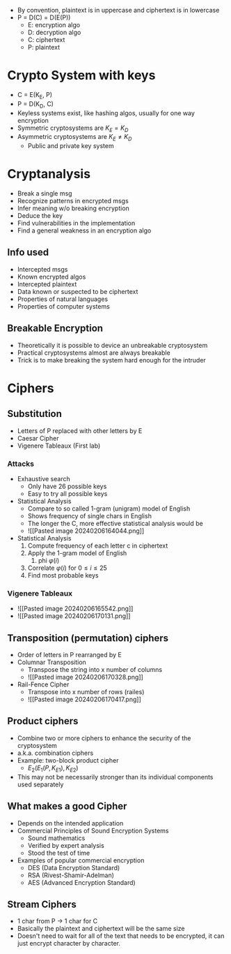 - By convention, plaintext is in uppercase and ciphertext is in lowercase
- P = D(C) = D(E(P))
	- E: encryption algo
	- D: decryption algo
	- C: ciphertext
	- P: plaintext
# Crypto System with keys
- C = E(K<sub>E</sub>, P)
- P = D(K<sub>D</sub>, C)
- Keyless systems exist, like hashing algos, usually for one way encryption
- Symmetric cryptosystems are $K_E=K_D$
- Asymmetric cryptosystems are $K_E \ne K_D$
	- Public and private key system
# Cryptanalysis
- Break a single msg
- Recognize patterns in encrypted msgs
- Infer meaning w/o breaking encryption
- Deduce the key
- Find vulnerabilities in the implementation
- Find a general weakness in an encryption algo
## Info used
- Intercepted msgs
- Known encrypted algos
- Intercepted plaintext
- Data known or suspected to be ciphertext
- Properties of natural languages
- Properties of computer systems
## Breakable Encryption
- Theoretically it is possible to device an unbreakable cryptosystem
- Practical cryptosystems almost are always breakable
- Trick is to make breaking the system hard enough for the intruder
# Ciphers
## Substitution
- Letters of P replaced with other letters by E
- Caesar Cipher
- Vigenere Tableaux (First lab)
### Attacks
- Exhaustive search
	- Only have 26 possible keys
	- Easy to try all possible keys
- Statistical Analysis
	- Compare to so called 1-gram (unigram) model of English
	- Shows frequency of single chars in English
	- The longer the C, more effective statistical analysis would be
	- ![[Pasted image 20240206164044.png]]
- Statistical Analysis
	1. Compute frequency of each letter c in ciphertext
	2. Apply the 1-gram model of English
		1. phi $\varphi(i)$ 
	3. Correlate $\varphi(i)$ for $0\le i\le 25$
	4. Find most probable keys
### Vigenere Tableaux
- ![[Pasted image 20240206165542.png]]
- ![[Pasted image 20240206170131.png]]
## Transposition (permutation) ciphers
- Order of letters in P rearranged by E
- Columnar Transposition
	- Transpose the string into x number of columns
	- ![[Pasted image 20240206170328.png]]
- Rail-Fence Cipher
	- Transpose into x number of rows (railes)
	- ![[Pasted image 20240206170417.png]]
## Product ciphers
- Combine two or more ciphers to enhance the security of the cryptosystem
- a.k.a. combination ciphers
- Example: two-block product cipher
	- $E_2(E_1(P, K_{E1}), K_{E2})$
- This may not be necessarily stronger than its individual components used separately
## What makes a good Cipher
- Depends on the intended application
- Commercial Principles of Sound Encryption Systems
	- Sound mathematics
	- Verified by expert analysis
	- Stood the test of time
- Examples of popular commercial encryption
	- DES (Data Encryption Standard)
	- RSA (Rivest-Shamir-Adelman)
	- AES (Advanced Encryption Standard)
## Stream Ciphers
- 1 char from P -> 1 char for C
- Basically the plaintext and ciphertext will be the same size
- Doesn't need to wait for all of the text that needs to be encrypted, it can just encrypt character by character.